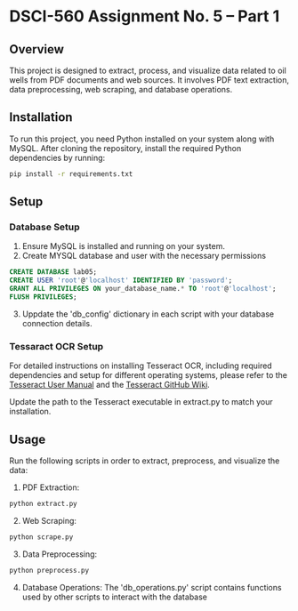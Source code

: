 # DSCI-560 Assignment No. 5 – Part 1

## Overview

This project is designed to extract, process, and visualize data related to oil wells from PDF documents and web sources. It involves PDF text extraction, data preprocessing, web scraping, and database operations.

## Installation

To run this project, you need Python installed on your system along with MySQL. After cloning the repository, install the required Python dependencies by running:

```bash
pip install -r requirements.txt
```

## Setup

### Database Setup

1. Ensure MySQL is installed and running on your system.
2. Create MYSQL database and user with the necessary permissions

```sql
CREATE DATABASE lab05;
CREATE USER 'root'@'localhost' IDENTIFIED BY 'password';
GRANT ALL PRIVILEGES ON your_database_name.* TO 'root'@'localhost';
FLUSH PRIVILEGES;
```

3. Uppdate the 'db_config' dictionary in each script with your database connection details.

### Tessaract OCR Setup

For detailed instructions on installing Tesseract OCR, including required dependencies and setup for different operating systems, please refer to the [Tesseract User Manual](https://tesseract-ocr.github.io/tessdoc/) and the [Tesseract GitHub Wiki](https://github.com/tesseract-ocr/tesseract/wiki).

Update the path to the Tesseract executable in extract.py to match your installation.

## Usage

Run the following scripts in order to extract, preprocess, and visualize the data:

1. PDF Extraction:
```bash
python extract.py
```

2. Web Scraping:
```bash
python scrape.py
```

3. Data Preprocessing:
```bash
python preprocess.py
```

4. Database Operations:
The 'db_operations.py' script contains functions used by other scripts to interact with the database

